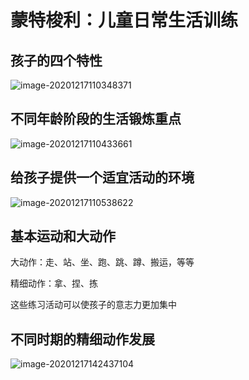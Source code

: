 # 蒙特梭利：儿童日常生活训练

## 孩子的四个特性

![image-20201217110348371](C:\Users\KLYG\AppData\Roaming\Typora\typora-user-images\image-20201217110348371.png)

## 不同年龄阶段的生活锻炼重点

![image-20201217110433661](C:\Users\KLYG\AppData\Roaming\Typora\typora-user-images\image-20201217110433661.png)

## 给孩子提供一个适宜活动的环境

![image-20201217110538622](C:\Users\KLYG\AppData\Roaming\Typora\typora-user-images\image-20201217110538622.png)

## 基本运动和大动作

大动作：走、站、坐、跑、跳、蹲、搬运，等等

精细动作：拿、捏、拣

这些练习活动可以使孩子的意志力更加集中

## 不同时期的精细动作发展

![image-20201217142437104](C:\Users\KLYG\AppData\Roaming\Typora\typora-user-images\image-20201217142437104.png)